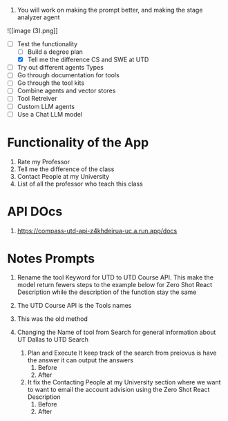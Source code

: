 
1. You will work on making the prompt better, and making the stage analyzer agent

![[image (3).png]]
- [ ] Test the functionality
	- [ ] Build a degree plan 
	- [x] Tell me the difference CS and SWE  at UTD
- [ ] Try out different agents Types
- [ ] Go through documentation for tools 
- [ ] Go through the tool kits 
- [ ] Combine agents and vector stores 
- [ ] Tool Retreiver 
- [ ] Custom LLM agents
- [ ] Use a Chat LLM model 

# Functionality of the App

1. Rate my Professor 
2. Tell me the difference of the class
3. Contact People at my University 
4. List of all the professor who teach this class

# API DOcs

1. https://compass-utd-api-z4khdeirua-uc.a.run.app/docs




# Notes Prompts

1. Rename the tool Keyword for UTD to UTD Course API. This make the model return fewers steps to the example below for Zero Shot React Description  while the description of the function stay the same 

1. The UTD Course API is the Tools names 
2. This was the old method 


2. Changing the Name of tool from Search for general information about UT Dallas to UTD Search
	1. Plan and Execute It keep track of the search from preiovus is have the answer it can output the answers
		1. Before
		2. After 
	4.  It fix the Contacting People at my University section where we want to want to email the account  advision using the Zero Shot React Description 
		1. Before
		2. After
	